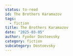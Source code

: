 ```yaml
---
status: to-read
id: The Brothers Karamazov
tags:
  - fiction
title: The Brothers Karamazov
date: "2025-03-05"
author: Fyodor Dostoevsky
category: fiction
subcategory: Dostoevsky
---
```

